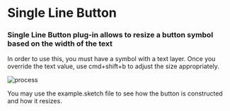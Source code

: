 # Single Line Button

### Single Line Button plug-in allows to resize a button symbol based on the width of the text

In order to use this, you must have a symbol with a text layer. Once you override the text value, use cmd+shift+b to adjust the size appropriately.

![process](process.gif)

You may use the example.sketch file to see how the button is constructed and how it resizes.
